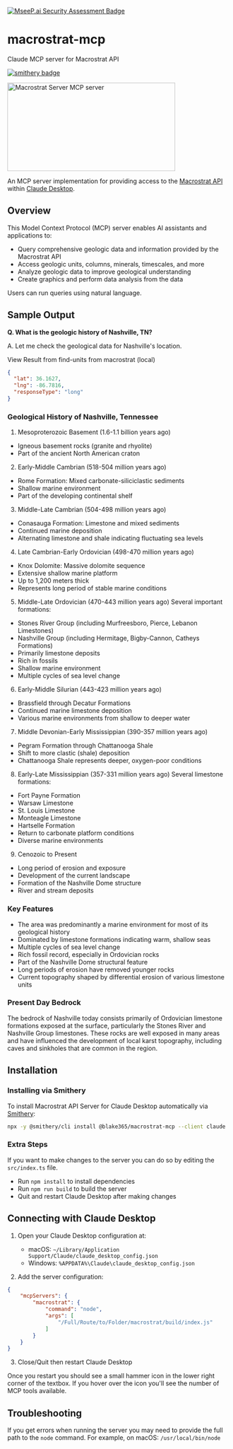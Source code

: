 [![MseeP.ai Security Assessment Badge](https://mseep.net/pr/blake365-macrostrat-mcp-badge.png)](https://mseep.ai/app/blake365-macrostrat-mcp)

# macrostrat-mcp
Claude MCP server for Macrostrat API

[![smithery badge](https://smithery.ai/badge/@blake365/macrostrat-mcp)](https://smithery.ai/server/@blake365/macrostrat-mcp)

<a href="https://glama.ai/mcp/servers/v67anfiq0s">
  <img width="380" height="200" src="https://glama.ai/mcp/servers/v67anfiq0s/badge" alt="Macrostrat Server MCP server" />
</a>

An MCP server implementation for providing access to the [Macrostrat API](https://macrostrat.org/api) within [Claude Desktop](https://claude.ai/download).

## Overview

This Model Context Protocol (MCP) server enables AI assistants and applications to:

- Query comprehensive geologic data and information provided by the Macrostrat API
- Access geologic units, columns, minerals, timescales, and more
- Analyze geologic data to improve geological understanding
- Create graphics and perform data analysis from the data

Users can run queries using natural language.

## Sample Output

**Q. What is the geologic history of Nashville, TN?**

A. 
Let me check the geological data for Nashville's location.

View Result from find-units from macrostrat (local)
```json
{
  "lat": 36.1627,
  "lng": -86.7816,
  "responseType": "long"
}
```

### Geological History of Nashville, Tennessee
1. Mesoproterozoic Basement (1.6-1.1 billion years ago)
- Igneous basement rocks (granite and rhyolite)
- Part of the ancient North American craton

2. Early-Middle Cambrian (518-504 million years ago)
- Rome Formation: Mixed carbonate-siliciclastic sediments
- Shallow marine environment
- Part of the developing continental shelf

3. Middle-Late Cambrian (504-498 million years ago)
- Conasauga Formation: Limestone and mixed sediments
- Continued marine deposition
- Alternating limestone and shale indicating fluctuating sea levels

4. Late Cambrian-Early Ordovician (498-470 million years ago)
- Knox Dolomite: Massive dolomite sequence
- Extensive shallow marine platform
- Up to 1,200 meters thick
- Represents long period of stable marine conditions

5. Middle-Late Ordovician (470-443 million years ago)
Several important formations:
- Stones River Group (including Murfreesboro, Pierce, Lebanon Limestones)
- Nashville Group (including Hermitage, Bigby-Cannon, Catheys Formations)
- Primarily limestone deposits
- Rich in fossils
- Shallow marine environment
- Multiple cycles of sea level change

6. Early-Middle Silurian (443-423 million years ago)
- Brassfield through Decatur Formations
- Continued marine limestone deposition
- Various marine environments from shallow to deeper water

7. Middle Devonian-Early Mississippian (390-357 million years ago)
- Pegram Formation through Chattanooga Shale
- Shift to more clastic (shale) deposition
- Chattanooga Shale represents deeper, oxygen-poor conditions

8. Early-Late Mississippian (357-331 million years ago)
Several limestone formations:
- Fort Payne Formation
- Warsaw Limestone
- St. Louis Limestone
- Monteagle Limestone
- Hartselle Formation
- Return to carbonate platform conditions
- Diverse marine environments

9. Cenozoic to Present
- Long period of erosion and exposure
- Development of the current landscape
- Formation of the Nashville Dome structure
- River and stream deposits

### Key Features
- The area was predominantly a marine environment for most of its geological history
- Dominated by limestone formations indicating warm, shallow seas
- Multiple cycles of sea level change
- Rich fossil record, especially in Ordovician rocks
- Part of the Nashville Dome structural feature
- Long periods of erosion have removed younger rocks
- Current topography shaped by differential erosion of various limestone units

### Present Day Bedrock
The bedrock of Nashville today consists primarily of Ordovician limestone formations exposed at the surface, particularly the Stones River and Nashville Group limestones. These rocks are well exposed in many areas and have influenced the development of local karst topography, including caves and sinkholes that are common in the region.

## Installation

### Installing via Smithery

To install Macrostrat API Server for Claude Desktop automatically via [Smithery](https://smithery.ai/server/@blake365/macrostrat-mcp):

```bash
npx -y @smithery/cli install @blake365/macrostrat-mcp --client claude
```

### Extra Steps

If you want to make changes to the server you can do so by editing the `src/index.ts` file.
- Run `npm install` to install dependencies
- Run `npm run build` to build the server
- Quit and restart Claude Desktop after making changes


## Connecting with Claude Desktop

1. Open your Claude Desktop configuration at:
   - macOS: `~/Library/Application Support/Claude/claude_desktop_config.json`
   - Windows: `%APPDATA%\Claude\claude_desktop_config.json`

2. Add the server configuration:
```json
{
    "mcpServers": {
        "macrostrat": {
            "command": "node",
            "args": [
                "/Full/Route/to/Folder/macrostrat/build/index.js"
            ]
        }
    }
}
```

3. Close/Quit then restart Claude Desktop

Once you restart you should see a small hammer icon in the lower right corner of the textbox. If you hover over the icon you'll see the number of MCP tools available.

## Troubleshooting

If you get errors when running the server you may need to provide the full path to the `node` command. For example, on macOS: `/usr/local/bin/node`